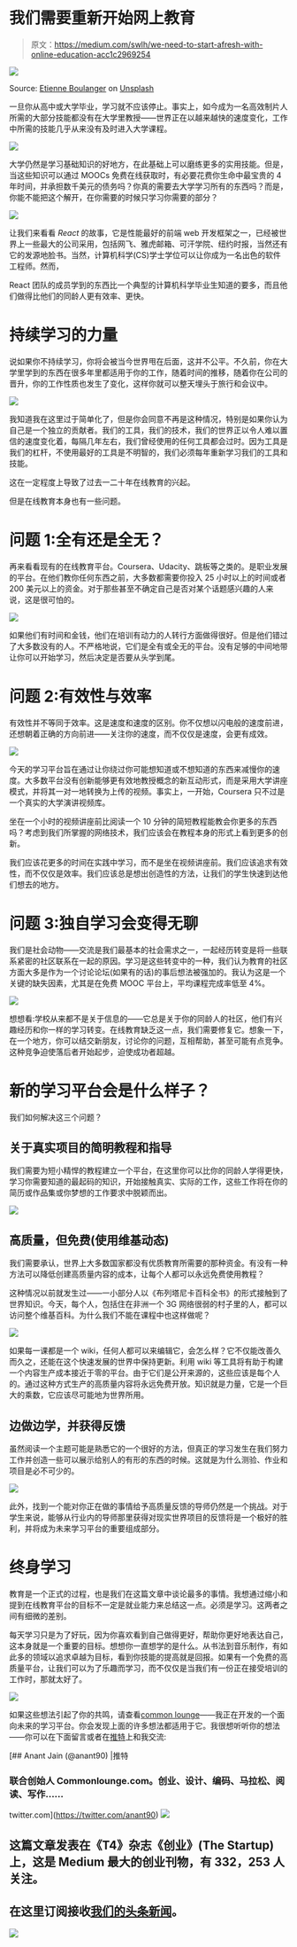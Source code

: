 # 我们需要重新开始网上教育

> 原文：<https://medium.com/swlh/we-need-to-start-afresh-with-online-education-acc1c2969254>

![](img/5ac4b99b556788581d2b36e46b6c5070.png)

Source: [Etienne Boulanger](https://unsplash.com/@etiennezou?utm_source=medium&utm_medium=referral) on [Unsplash](https://unsplash.com?utm_source=medium&utm_medium=referral)

一旦你从高中或大学毕业，学习就不应该停止。事实上，如今成为一名高效制片人所需的大部分技能都没有在大学里教授——世界正在以越来越快的速度变化，工作中所需的技能几乎从来没有及时进入大学课程。

![](img/e4dd280a6791f5606fa74fc9337473c3.png)

大学仍然是学习基础知识的好地方，在此基础上可以磨练更多的实用技能。但是，当这些知识可以通过 MOOCs 免费在线获取时，有必要花费你生命中最宝贵的 4 年时间，并承担数千美元的债务吗？你真的需要去大学学习所有的东西吗？而是，你能不能把这个解开，在你需要的时候只学习你需要的部分？

![](img/0428d4b7042a7a4a83e67b045bdfe642.png)

让我们来看看 *React* 的故事，它是性能最好的前端 web 开发框架之一，已经被世界上一些最大的公司采用，包括网飞、雅虎邮箱、可汗学院、纽约时报，当然还有它的发源地脸书。当然，计算机科学(CS)学士学位可以让你成为一名出色的软件工程师。然而，

React 团队的成员学到的东西比一个典型的计算机科学毕业生知道的要多，而且他们做得比他们的同龄人更有效率、更快。

# 持续学习的力量

说如果你不持续学习，你将会被当今世界甩在后面，这并不公平。不久前，你在大学里学到的东西在很多年里都适用于你的工作，随着时间的推移，随着你在公司的晋升，你的工作性质也发生了变化，这样你就可以整天埋头于旅行和会议中。

![](img/452450c5c2e786f4c7a07a528ef958aa.png)

我知道我在这里过于简单化了，但是你会同意不再是这种情况，特别是如果你认为自己是一个独立的贡献者。我们的工具，我们的技术，我们的世界正以令人难以置信的速度变化着，每隔几年左右，我们曾经使用的任何工具都会过时。因为工具是我们的杠杆，不使用最好的工具是不明智的，我们必须每年重新学习我们的工具和技能。

这在一定程度上导致了过去一二十年在线教育的兴起。

但是在线教育本身也有一些问题。

# 问题 1:全有还是全无？

再来看看现有的在线教育平台。Coursera、Udacity、跳板等之类的。是职业发展的平台。在他们教你任何东西之前，大多数都需要你投入 25 小时以上的时间或者 200 美元以上的资金。对于那些甚至不确定自己是否对某个话题感兴趣的人来说，这是很可怕的。

![](img/8025959d101bffc87995b0fb1589c08a.png)

如果他们有时间和金钱，他们在培训有动力的人转行方面做得很好。但是他们错过了大多数没有的人。不严格地说，它们是全有或全无的平台。没有足够的中间地带让你可以开始学习，然后决定是否要从头学到尾。

# 问题 2:有效性与效率

有效性并不等同于效率。这是速度和速度的区别。你不仅想以闪电般的速度前进，还想朝着正确的方向前进——关注你的速度，而不仅仅是速度，会更有成效。

![](img/3e46392feaba9035542a049567598c02.png)

今天的学习平台旨在通过让你绕过你可能想知道或不想知道的东西来减慢你的速度。大多数平台没有创新能够更有效地教授概念的新互动形式，而是采用大学讲座模式，并将其一对一地转换为上传的视频。事实上，一开始，Coursera 只不过是一个真实的大学演讲视频库。

坐在一个小时的视频讲座前比阅读一个 10 分钟的简短教程能教会你更多的东西吗？考虑到我们所掌握的网络技术，我们应该会在教程本身的形式上看到更多的创新。

我们应该花更多的时间在实践中学习，而不是坐在视频讲座前。我们应该追求有效性，而不仅仅是效率。我们应该总是想出创造性的方法，让我们的学生快速到达他们想去的地方。

# 问题 3:独自学习会变得无聊

我们是社会动物——交流是我们最基本的社会需求之一，一起经历转变是将一些联系紧密的社区联系在一起的原因。学习是这些转变中的一种，我们认为教育的社区方面大多是作为一个讨论论坛(如果有的话)的事后想法被强加的。我认为这是一个关键的缺失因素，尤其是在免费 MOOC 平台上，平均课程完成率低至 4%。

![](img/da47a6d4bc8d88ce8b2788c347e3e0c4.png)

想想看:学校从来都不是关于信息的——它总是关于你的同龄人的社区，他们有兴趣经历和你一样的学习转变。在线教育缺乏这一点，我们需要修复它。想象一下，在一个地方，你可以结交新朋友，讨论你的问题，互相帮助，甚至可能有点竞争。这种竞争迫使落后者开始起步，迫使成功者超越。

# 新的学习平台会是什么样子？

我们如何解决这三个问题？

## 关于真实项目的简明教程和指导

我们需要为短小精悍的教程建立一个平台，在这里你可以比你的同龄人学得更快，学习你需要知道的最起码的知识，开始接触真实、实际的工作，这些工作将在你的简历或作品集或你梦想的工作要求中脱颖而出。

![](img/d18c6133ac032fa4cc25fe54e85ef418.png)

## 高质量，但免费(使用维基动态)

我们需要承认，世界上大多数国家都没有优质教育所需要的那种资金。有没有一种方法可以降低创建高质量内容的成本，让每个人都可以永远免费使用教程？

这种情况以前就发生过——一小部分人以《布列塔尼卡百科全书》的形式接触到了世界知识。今天，每个人，包括住在非洲一个 3G 网络很弱的村子里的人，都可以访问整个维基百科。为什么我们不能在课程中也这样做呢？

![](img/cea523bc2f70307b316cdffe1b9cf095.png)

如果每一课都是一个 wiki，任何人都可以来编辑它，会怎么样？它不仅能改善久而久之，还能在这个快速发展的世界中保持更新。利用 wiki 等工具将有助于构建一个内容生产成本接近于零的平台。由于它们是公开来源的，这些应该是每个人的。通过这种方式生产的高质量内容将永远免费开放。知识就是力量，它是一个巨大的乘数，它应该尽可能地为世界所用。

## 边做边学，并获得反馈

虽然阅读一个主题可能是熟悉它的一个很好的方法，但真正的学习发生在我们努力工作并创造一些可以展示给别人的有形的东西的时候。这就是为什么测验、作业和项目是必不可少的。

![](img/880de81c51138ea3ca53e3fab4471c23.png)

此外，找到一个能对你正在做的事情给予高质量反馈的导师仍然是一个挑战。对于学生来说，能够从行业内的导师那里获得对现实世界项目的反馈将是一个极好的胜利，并将成为未来学习平台的重要组成部分。

# 终身学习

教育是一个正式的过程，也是我们在这篇文章中谈论最多的事情。我想通过缩小和提到在线教育平台的目标不一定是就业能力来总结这一点。必须是学习。这两者之间有细微的差别。

每天学习只是为了好玩，因为你喜欢看到自己做得更好，帮助你更好地表达自己，这本身就是一个重要的目标。想想你一直想学的是什么。从书法到音乐制作，有如此多的领域以追求卓越为目标，看到你技能的提高就是回报。如果有一个免费的高质量平台，让我们可以为了乐趣而学习，而不仅仅是当我们有一份正在接受培训的工作时，那就太好了。

![](img/a8a288e21e96fa5d8e30e6574a053954.png)

如果这些想法引起了你的共鸣，请查看[common lounge](https://www.commonlounge.com)——我正在开发的一个面向未来的学习平台。你会发现上面的许多想法都适用于它。我很想听听你的想法——你可以在下面留言或者在[推特](https://twitter.com/anant90)上和我交流:

[](https://twitter.com/anant90) [## Anant Jain (@anant90) |推特

### 联合创始人 Commonlounge.com。创业、设计、编码、马拉松、阅读、写作……

twitter.com](https://twitter.com/anant90) [![](img/308a8d84fb9b2fab43d66c117fcc4bb4.png)](https://medium.com/swlh)

## 这篇文章发表在《T4》杂志《创业》(The Startup)上，这是 Medium 最大的创业刊物，有 332，253 人关注。

## 在这里订阅接收[我们的头条新闻](http://growthsupply.com/the-startup-newsletter/)。

[![](img/b0164736ea17a63403e660de5dedf91a.png)](https://medium.com/swlh)